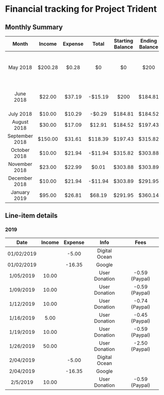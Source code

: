 # Financial tracking for Project Trident

## Monthly Summary
| Month | Income | Expense | Total | Starting Balance | Ending Balance | Individual Donations | Additional Notes
|:---:|:---:|:---:|:---:|:---:|:---:|:---:|:---:|
|May 2018 | $200.28 | $0.28 | $0 | $0 | $200 | 2 | Starting balance with Paypal setup
|June 2018 | $22.00 | $37.19 | -$15.19 | $200 | $184.81 | 5 | Initial google account setup
|July 2018 | $10.00 | $10.29 | -$0.29 | $184.81 | $184.52 | 1 |
|August 2018 | $30.00 | $17.09 | $12.91 | $184.52 | $197.43 | 2 |
|September 2018 | $150.00 | $31.61 | $118.39 | $197.43 | $315.82 | 4 |
|October 2018 | $10.00 | $21.94 | -$11.94 | $315.82 | $303.88 | 1 |
|November 2018 | $23.00 | $22.99 | $0.01 | $303.88 | $303.89 | 3 |
|December 2018 | $10.00 | $21.94 | -$11.94 | $303.89 | $291.95 | 1 |
|January 2019 | $95.00 | $26.81 | $68.19 | $291.95 | $360.14 | 6 |

## Line-item details

### 2019
| Date | Income | Expense | Info | Fees |
|:---:|:---:|:---:|:---:|:---:|
|01/02/2019| | -5.00 | Digital Ocean | |
|01/02/2019| | -16.35 | Google | |
|1/05/2019| 10.00 | | User Donation | -0.59 (Paypal) |
|1/09/2019| 10.00 | | User Donation | -0.59 (Paypal) |
|1/12/2019| 10.00 | | User Donation | -0.74 (Paypal) |
|1/16/2019| 5.00 | | User Donation | -0.45 (Paypal) |
|1/19/2019| 10.00 | | User Donation | -0.59 (Paypal) |
|1/26/2019| 50.00 | | User Donation | -2.50 (Paypal) |
|2/04/2019| | -5.00 | Digital Ocean | |
|2/04/2019| | -16.35 | Google | |
|2/5/2019| 10.00 | | User Donation | -0.59 (Paypal) |
